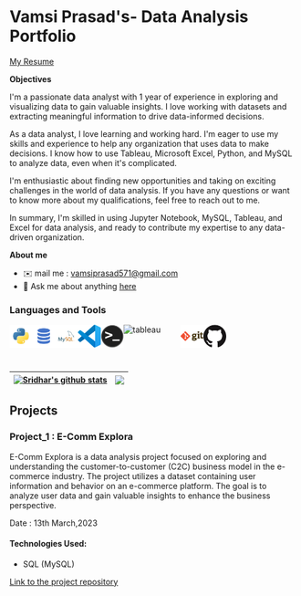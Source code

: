 

# Vamsi Prasad's- Data Analysis Portfolio 
[My Resume](https://github.com/SridharKadhiri/SridharKadhiri/blob/main/Kadhiri%20Sridhar.pdf)

**Objectives**

I'm a passionate data analyst with 1 year of experience in exploring and visualizing data to gain valuable insights. I love working with datasets and extracting meaningful information to drive data-informed decisions.

As a data analyst, I love learning and working hard. I'm eager to use my skills and experience to help any organization that uses data to make decisions. I know how to use Tableau, Microsoft Excel, Python, and MySQL to analyze data, even when it's complicated.

I'm enthusiastic about finding new opportunities and taking on exciting challenges in the world of data analysis. If you have any questions or want to know more about my qualifications, feel free to reach out to me.

In summary, I'm skilled in using Jupyter Notebook, MySQL, Tableau, and Excel for data analysis, and ready to contribute my expertise to any data-driven organization.
   


**About me**
- ✉️ mail me : vamsiprasad571@gmail.com
- 💬 Ask me about anything [here](https://github.com/VamsiPrasad01/VamsiPrasad01/issues)

### Languages and Tools
<img align="left" alt="Python" width="40px" src="https://raw.githubusercontent.com/github/explore/80688e429a7d4ef2fca1e82350fe8e3517d3494d/topics/python/python.png" />
<img align="left" alt="SQL" width="40px" src="https://raw.githubusercontent.com/github/explore/80688e429a7d4ef2fca1e82350fe8e3517d3494d/topics/sql/sql.png" />
<img align="left" alt="MySQL" width="40px" src="https://raw.githubusercontent.com/github/explore/80688e429a7d4ef2fca1e82350fe8e3517d3494d/topics/mysql/mysql.png" />
<img align="left" alt="Visual Studio Code" width="40px" src="https://raw.githubusercontent.com/github/explore/80688e429a7d4ef2fca1e82350fe8e3517d3494d/topics/visual-studio-code/visual-studio-code.png" /> 

<img align="left" alt="Terminal" width="40px" src="https://raw.githubusercontent.com/github/explore/80688e429a7d4ef2fca1e82350fe8e3517d3494d/topics/terminal/terminal.png" />

<img align="left" alt="tableau" width="100" src="[https://github.com/melanieshi0120/melanieshi0120/blob/master/images/tableau.jpg](https://www.google.com/url?sa=i&url=https%3A%2F%2Fgithub.com%2Ftableau&psig=AOvVaw2Pbu2IuOHBDrhzbPaq4Y_B&ust=1689928744913000&source=images&cd=vfe&opi=89978449&ved=0CBEQjRxqFwoTCNDho7DxnIADFQAAAAAdAAAAABAE)" />
<img align="left" alt="Git" width="40px" src="https://raw.githubusercontent.com/github/explore/80688e429a7d4ef2fca1e82350fe8e3517d3494d/topics/git/git.png" />
<img align="left" alt="GitHub" width="40px" src="https://raw.githubusercontent.com/github/explore/78df643247d429f6cc873026c0622819ad797942/topics/github/github.png" />

<br />
<br />
<br />
<br />


| <a href="https://github.com/VamsiPrasad01/github-readme-stats"><img align="center" src="https://github-readme-stats.vercel.app/api?username=VamsiPrasad01&show_icons=true&include_all_commits=true&theme=buefy&hide_border=true" alt="Sridhar's github stats" /></a> | <a href="https://github.com/SridharKadhiri/github-readme-stats"><img align="center" src="https://github-readme-stats.vercel.app/api/top-langs/?username=SridharKadhiri&layout=compact&theme=buefy&hide_border=true" /></a> |
| ------------- | ------------- |

## Projects

### Project_1 : E-Comm Explora 
E-Comm Explora is a data analysis project focused on exploring and understanding the customer-to-customer (C2C) business model in the e-commerce industry. The project utilizes a dataset containing user information and behavior on an e-commerce platform. The goal is to analyze user data and gain valuable insights to enhance the business perspective.

Date : 13th March,2023
#### Technologies Used:
- SQL (MySQL)
  
[Link to the project repository](https://github.com/VamsiPrasad01/E-Commerce-Explora-SQL-)
